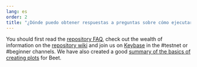 ```yaml
---
lang: es
order: 2
title: "¿Dónde puedo obtener respuestas a preguntas sobre cómo ejecutar Beet?"
---
```


You should first read the [repository FAQ](https://github.com/Beet-Network/beet-blockchain/wiki/FAQ), check out the wealth of information on the [repository wiki](https://github.com/Beet-Network/beet-blockchain/wiki/) and  join us on [Keybase](https://keybase.io/team/beet_network.public) in the #testnet or #beginner channels. We have also created a good [summary of the basics of creating plots](https://www.beet.net/2021/02/22/plotting-basics.html) for Beet.

